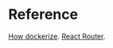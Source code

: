 # Reference

 [How dockerize](https://dev.to/thexdev/dockerize-production-reactjs-3ai9).
 [React Router](https://blog.logrocket.com/complete-guide-authentication-with-react-router-v6).
 
